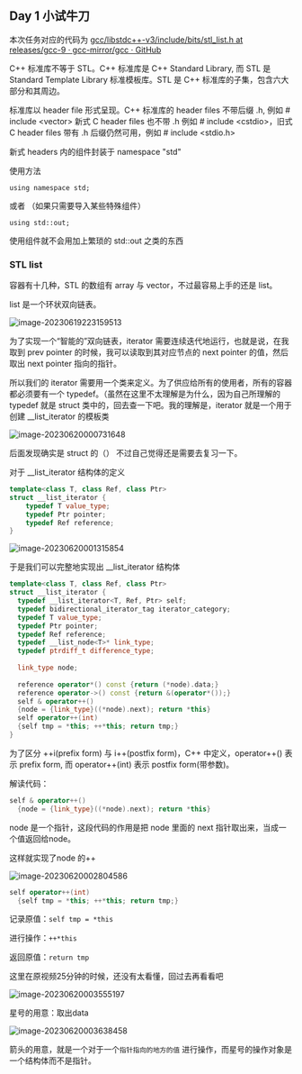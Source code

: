 ## Day 1 小试牛刀

本次任务对应的代码为 [gcc/libstdc++-v3/include/bits/stl_list.h at releases/gcc-9 · gcc-mirror/gcc · GitHub](https://github.com/gcc-mirror/gcc/blob/releases/gcc-9/libstdc%2B%2B-v3/include/bits/stl_list.h)



C++ 标准库不等于 STL。C++ 标准库是 C++ Standard Library, 而 STL 是 Standard Template Library 标准模板库。STL 是 C++ 标准库的子集，包含六大部分和其周边。

标准库以 header file 形式呈现。C++ 标准库的 header files 不带后缀 .h, 例如 # include \<vector>  新式 C header files 也不带 .h 例如 # include \<cstdio>，旧式 C header files 带有 .h 后缀仍然可用，例如 # include \<stdio.h>

新式 headers 内的组件封装于  namespace "std" 

使用方法

```
using namespace std;
```

或者 （如果只需要导入某些特殊组件）

```
using std::out;
```

使用组件就不会用加上繁琐的 std::out 之类的东西



### STL list

容器有十几种，STL 的数组有 array 与 vector，不过最容易上手的还是 list。

list 是一个环状双向链表。

![image-20230619223159513](../images/list_structure.png)

为了实现一个“智能的”双向链表，iterator 需要连续迭代地运行，也就是说，在我取到 prev pointer 的时候，我可以读取到其对应节点的 next pointer 的值，然后取出 next pointer 指向的指针。

所以我们的 iterator 需要用一个类来定义。为了供应给所有的使用者，所有的容器都必须要有一个 typedef。（虽然在这里不太理解是为什么，因为自己所理解的 typedef 就是 struct 类中的，回去查一下吧。我的理解是，iterator 就是一个用于创建 \__list\_iterator 的模板类

![image-20230620000731648](../images/list_class.png)

后面发现确实是 struct 的（） 不过自己觉得还是需要去复习一下。

对于 \__list_iterator 结构体的定义

```c++
template<class T, class Ref, class Ptr>
struct __list_iterator {
	typedef T value_type;
	typedef Ptr pointer;
	typedef Ref reference;
}
```

![image-20230620001315854](../images/list_node_struct.png)

于是我们可以完整地实现出 \__list\_iterator 结构体

```c++
template<class T, class Ref, class Ptr>
struct __list_iterator {
  typedef __list_iterator<T, Ref, Ptr> self;
  typedef bidirectional_iterator_tag iterator_category;
  typedef T value_type;
  typedef Ptr pointer;
  typedef Ref reference;
  typedef __list_node<T>* link_type;
  typedef ptrdiff_t difference_type;
  
  link_type node;
  
  reference operator*() const {return (*node).data;}
  reference operator->() const {return &(operator*());}
  self & operator++()
  {node = {link_type}((*node).next); return *this}
  self operator++(int)
  {self tmp = *this; ++*this; return tmp;}
}
```

为了区分 ++i(prefix form) 与 i++(postfix form)，C++ 中定义，operator++() 表示 prefix form, 而 operator++(int) 表示 postfix form(带参数)。

解读代码：

```c++
self & operator++()
  {node = {link_type}((*node).next); return *this}
```

node 是一个指针，这段代码的作用是把 node 里面的 next 指针取出来，当成一个值返回给node。

这样就实现了node 的++

![image-20230620002804586](../images/node_plus_action.png)

```c++
self operator++(int)
  {self tmp = *this; ++*this; return tmp;}
```

记录原值：`self tmp = *this`

进行操作：`++*this`

返回原值：`return tmp`

这里在原视频25分钟的时候，还没有太看懂，回过去再看看吧

![image-20230620003555197](../images/operator_two_impl.png)

星号的用意：取出data

![image-20230620003638458](../images/operator_example.png)

箭头的用意，就是一个对于一个`指针指向的地方的值` 进行操作，而星号的操作对象是一个结构体而不是指针。